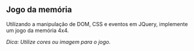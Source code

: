 ## Jogo da memória

Utilizando a manipulação de DOM, CSS e eventos em JQuery, implemente um jogo da memória 4x4. 

*Dica: Utilize cores ou imagem para o jogo.*